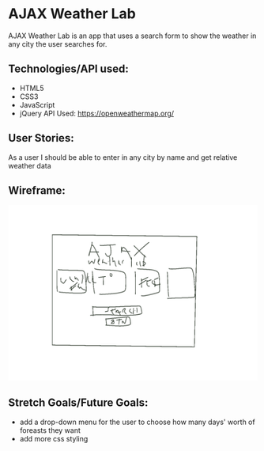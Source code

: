 # AJAX Weather Lab

AJAX Weather Lab is an app that uses a search form to show the weather in any city the user searches for.

## Technologies/API used:
- HTML5
- CSS3
- JavaScript
- jQuery
    API Used:
     https://openweathermap.org/


## User Stories:
As a user I should be able to enter in any city by name and get relative weather data

## Wireframe: 
![wireframe](./img/ajaxwireframe.png)

## Stretch Goals/Future Goals:
 - add a drop-down menu for the user to choose how many days' worth of foreasts they want
 - add more css styling
